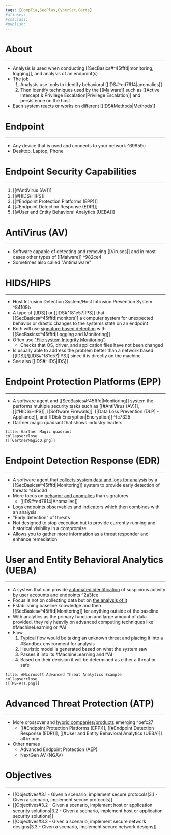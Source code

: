 ```yaml
---
tags: [CompTia,SecPlus,CyberSec,Certs]
#aliases:
#cssclass:
#publish:
---
```


# About
---
- Analysis is used when conducting [[SecBasics#^45fffd|monitoring, logging]], and analysis of an endpoint(s)
- The job
	1. Analysts use tools to identify behavioral [[IDS#^ed7614|anomalies]]
	2. Then Identify techniques used by the [[Malware]] such as [[Active Intercept & Privilege Escalation|Privilege Escalation]] and persistence on the host
- Each system reacts or works on different [[IDS#Methods|Methods]]

# Endpoint
---
- Any device that is used and connects to your network ^69959c
- Desktop, Laptop, Phone

# Endpoint Security Capabilities
---
1. [[#AntiVirus (AV)]]
2. [[#HIDS/HIPS]]
3. [[#Endpoint Protection Platforms (EPP)]]
4. [[#Endpoint Detection Response (EDR)]]
5. [[#User and Entity Behavioral Analytics (UEBA)]]

# AntiVirus (AV)
---
- Software capable of detecting and removing [[Viruses]] and in most cases other types of [[Malware]] ^982ce4
- Sometimes also called "Antimalware"

# HIDS/HIPS
---
- Host Intrusion Detection System/Host Intrusion Prevention System ^84109b
- A type of [[IDS]] or [[IDS#^f81e57|IPS]] that [[SecBasics#^45fffd|monitors]] a computer system for unexpected behavior or drastic changes to the systems state on an endpoint
- Both will use <u>signature based detection</u> with [[SecBasics#^45fffd|Logging and Monitoring]]
- Often use <u>"File system Integrity Monitoring"</u>
	- Checks that OS, driver, and application files have not been changed
- Is usually able to address the problem better than a network based [[IDS]]/[[IDS#^f81e57|IPS]] since it is directly on the machine
- See also [[IDS#HIDS|IDS]]

# Endpoint Protection Platforms (EPP)
---
- A software agent and [[SecBasics#^45fffd|Monitoring]] system the performs multiple security tasks such as [[#AntiVirus (AV)]], [[#HIDS/HIPS]], [[Software Firewalls]], [[Data Loss Prevention (DLP) - Appliance]], and [[Disk Encryption|Encryption]] ^fc7325
- Gartner magic quadrant that shows industry leaders

```ad-info
title: Gartner Magic quadrant
collapse:close
![[GartnerMagicQ.png]]
```

# Endpoint Detection Response (EDR)
---
- A software agent that <u>collects system data and logs for analysis</u> by a [[SecBasics#^45fffd|Monitoring]] system to provide early detection of threats ^46bc3d
- More focus on <u>behavior and anomalies</u> than signatures
	- [[IDS#^ed7614|Anomalies]]
- Logs endpoints observables and indicators which then combines with an analysis
- "Early detection" of threats
- Not designed to stop execution but to provide currently running and historical visibility in a compromise
- Allows you to gather more information as a threat responder and enhance remediation

# User and Entity Behavioral Analytics (UEBA)
---
- A system that can provide <u>automated identification</u> of suspicious activity by user accounts and endpoints ^2a3fce
- Focus is not on collecting data but on <u>the analysis of it</u>
- Establishing baseline knowledge and then [[SecBasics#^45fffd|Monitoring]] for anything outside of the baseline
- With analytics as the primary function and large amount of data provided, they rely heavily on advanced computing techniques like #MachineLearning or #AI
- Flow
	1. Typical flow would be taking an unknown threat and placing it into a #Sandbox environment for analysis
	2. Heuristic model is generated based on what the system saw
	3. Passes it into its #MachineLearning and #AI
	4. Based on their decision it will be determined as either a threat or safe

```ad-example
title: #Microsoft Advanced Threat Analytics Example
collapse:close
![[MS-ATT.png]]
```

# Advanced Threat Protection (ATP)
---
- More crossover and <u>hybrid companies/products</u> emerging ^befc27
	- [[#Endpoint Protection Platforms (EPP)]], [[#Endpoint Detection Response (EDR)]], [[#User and Entity Behavioral Analytics (UEBA)]] all in one
- Other names
	- Advanced Endpoint Protection (AEP)
	- NextGen AV (NGAV)

# Objectives
---
- [[Objectives#3.1 - Given a scenario, implement secure protocols|3.1 - Given a scenario, implement secure protocols]]
- [[Objectives#3.2 - Given a scenario, implement host or application security solutions|3.2 - Given a scenario, implement host or application security solutions]]
- [[Objectives#3.3 - Given a scenario, implement secure network designs|3.3 - Given a scenario, implement secure network designs]]